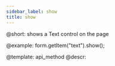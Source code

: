 ```yaml
---
sidebar_label: show
title: show
---          
```


@short: shows a Text control on the page
 


@example:
form.getItem("text").show();


@template: api_method
@descr:


